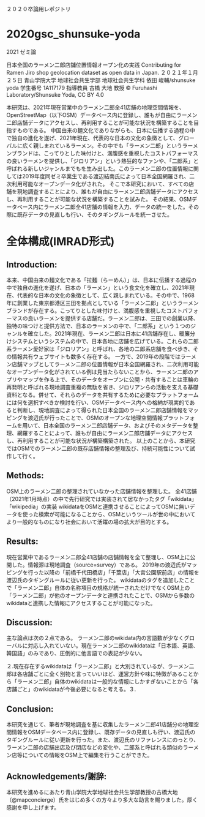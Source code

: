 ２０２０卒論用レポジトリ

# 2020gsc_shunsuke-yoda

2021 ゼミ論

日本全国のラーメン二郎店舗位置情報オープン化の実践
Contributing for Ramen Jiro shop geolocation dataset as open data in Japan.
２０２１年１月２５日
青山学院大学 地球社会共生学部 地球社会共生学科
依田 峻輔/shunsuke yoda
学生番号 1A117179
指導教員 古橋 大地 教授
© Furuhashi Laboratory/Shunsuke Yoda, CC BY 4.0


本研究は、2021年現在営業中のラーメン二郎全41店舗の地理空間情報を、OpenStreetMap（以下OSM）データベース内に登録し、誰もが自由にラーメン二郎店舗データにアクセスし、再利用することが可能な状況を構築することを目指すものである。
中国由来の麺文化でありながらも、日本に伝播する過程の中で独自の進化を遂げ、2021年現在、代表的な日本の文化の象徴として、グローバルに広く親しまれているラーメン。その中でも「ラーメン二郎」というラーメンブランドは、こってりとした味付けと、満腹感を重視したコストパフォーマスの良いラーメンを提供し、「ジロリアン」という熱狂的なファンや、「二郎系」と呼ばれる新しいジャンルまでもを生み出した。このラーメン二郎の位置情報に関しては2019年度同ゼミ卒業生である渡辺結南氏によって日本全国網羅され、二次利用可能なオープンデータ化がされた。
そこで本研究において、すべての店舗を現地調査することにより、誰もが自由にラーメン二郎店舗データにアクセスし、再利用することが可能な状況を構築することを試みた。
その結果、OSMデータベース内にラーメン二郎全41店舗の情報を入力、データの統一をした。その際に既存データの見直しも行い、そのタギングルールを統一させた。
# 全体構成(IMRAD形式)
## Introduction:
本来、中国由来の麺文化である「拉麺（らーめん）」は、日本に伝播する過程の中で独自の進化を遂げ、日本の「ラーメン」という食文化を確立し、2021年現在、代表的な日本の文化の象徴として、広く親しまれている。その中で、1968年に創業した東京都港区三田を拠点としている「ラーメン二郎」というラーメンブランドが存在する。こってりとした味付けと、満腹感を重視したコストパフォーマスの良いラーメンを提供する店舗だ。ラーメン二郎は、三田での創業以降、独特の味つけと提供方法で、日本のラーメンの中で、「二郎系」という１つのジャンルを確立した。2021年現在、ラーメン二郎は日本に41店舗存在し、暖簾分けシステムというシステムの中で、日本各地に店舗を広げている。これらの二郎系ラーメン愛好家は「ジロリアン」と呼ばれ、各地の二郎系店舗を食べ歩き、その情報共有ウェブサイトも数多く存在する。
一方で、2019年の段階ではラーメン店舗マップとしてラーメン二郎の位置情報が日本全国網羅され、二次利用可能なオープンデータ化がされている例は見当たらないことから、ラーメン二郎のアプリやマップを作る上で、そのデータをオープンに公開・共有することは車輪の再発明と呼ばれる現地調査重複の無駄を省き、ジロリアンらの活動を支える基礎資料となる。併せて、それらのデータを共有するために必要なプラットフォームには何を選択すべきか検討を行い、OSMデータベース内への格納が現実的であると判断し、現地調査によって得られた日本全国のラーメン二郎店舗情報をマッピングを渡辺氏が行ったことで、OSMのオープンな地理空間情報プラットフォームを用いて、日本全国のラーメン二郎店舗データ、およびそのメタデータを整理、網羅することによって、誰もが自由にラーメン二郎店舗データにアクセスし、再利用することが可能な状況が構築構築された。
以上のことから、本研究ではOSMでのラーメン二郎の既存店舗情報の整理及び、持続可能性について試作して行く。
## Methods:
OSM上のラーメン二郎の整理されていなかった店舗情報を整理した。
全41店舗（2021年1月時点）の中で先行研究では実装されて居なかったタグ「wikidata」「wikipedia」の実装
wikidataをOSMと連携させることによってOSMに無いデータを使った検索が可能になることから、OSMというツールが世の中においてより一般的なものになり社会において活躍の場の拡大が目的とする。
## Results:
現在営業中であるラーメン二郎全41店舗の店舗情報を全て整理し、OSM上に公開した。情報源は現地調査（source=survey）である。
2019年の渡辺氏がマッピングを行った以降の「前橋千代田橋店」「千葉店」「大宮公園駅前店」の情報を渡辺氏のタギングルールに従い更新を行った。
wikidataのタグを追加したことで「ラーメン二郎」自体の名称項目の規格が統一されただけでなくOSM上の「ラーメン二郎」が他のオープンデータと連携されたことで、OSMから多数のwikidataと連携した情報にアクセスすることが可能になった。
## Discussion:
主な論点は次の２点である。
ラーメン二郎のwikidata内の言語数が少なくグローバルに対応し入れていない。現在ラーメン二郎のwikidataは「日本語、英語、韓国語」のみであり、圧倒的に他言語での表記が少ない。

２.現在存在するwikidataは「ラーメン二郎」と大別されているが、ラーメン二郎は各店舗ごとに全く別物と言っていいほど、運営方針や味に特徴があることから「ラーメン二郎」自体のwikidataは一般的な情報にしかすぎないことから「各店舗ごと」のwikidataが今後必要になると考える。３.
## Conclusion:
本研究を通じて、筆者が現地調査を基に収集したラーメン二郎41店舗分の地理空間情報をOSMデータベース内に登録し、既存データの見直しも行い、渡辺氏のタギングルールに従い更新を行った。また、渡辺氏のリファレンスにのっとり、ラーメン二郎の店舗出店及び閉店などの変化や、二郎系と呼ばれる類似のラーメン店等についての情報をOSM上で編集を行うことができた。
## Acknowledgements/謝辞:
本研究を進めるにあたり青山学院大学地球社会共生学部教授の古橋大地（@mapconcierge）氏をはじめ多くの方々より多大な助言を賜りました。厚く感謝を申し上げます。
